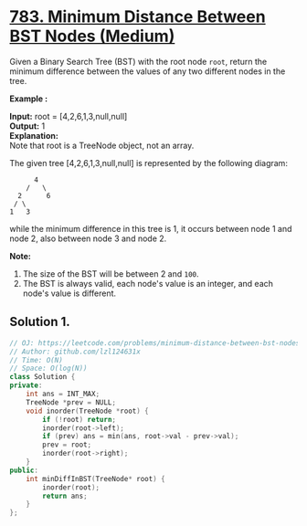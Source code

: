 # [783. Minimum Distance Between BST Nodes (Medium)](https://leetcode.com/problems/minimum-distance-between-bst-nodes/)

Given a Binary Search Tree (BST) with the root node `root`, return the minimum difference between the values of any two different nodes in the tree.

**Example :**

**Input:** root = \[4,2,6,1,3,null,null\]  
**Output:** 1  
**Explanation:**  
Note that root is a TreeNode object, not an array.

The given tree \[4,2,6,1,3,null,null\] is represented by the following diagram:

          4
        /   \
      2      6
     / \    
    1   3  

while the minimum difference in this tree is 1, it occurs between node 1 and node 2, also between node 3 and node 2.

**Note:**

1.  The size of the BST will be between 2 and `100`.
2.  The BST is always valid, each node's value is an integer, and each node's value is different.

## Solution 1.

```cpp
// OJ: https://leetcode.com/problems/minimum-distance-between-bst-nodes/
// Author: github.com/lzl124631x
// Time: O(N)
// Space: O(log(N))
class Solution {
private:
    int ans = INT_MAX;
    TreeNode *prev = NULL;
    void inorder(TreeNode *root) {
        if (!root) return;
        inorder(root->left);
        if (prev) ans = min(ans, root->val - prev->val);
        prev = root;
        inorder(root->right);
    }
public:
    int minDiffInBST(TreeNode* root) {
        inorder(root);
        return ans;
    }
};
```
